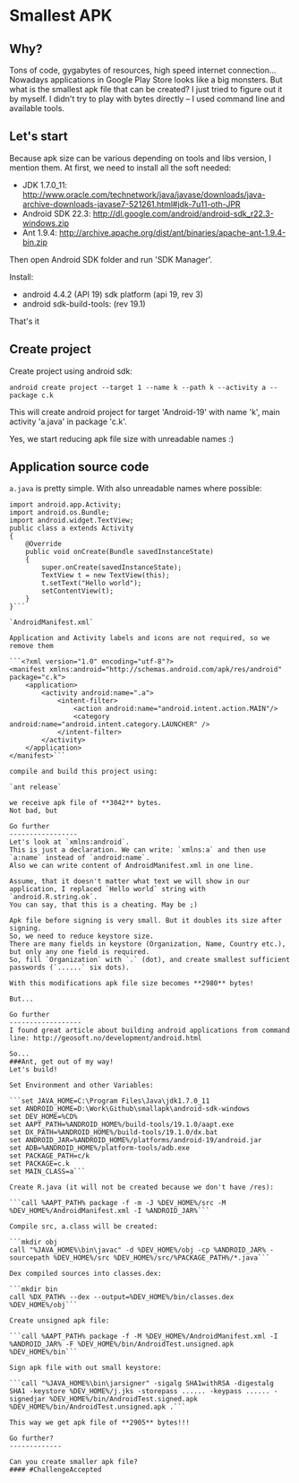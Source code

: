 Smallest APK
==========

Why?
----------
Tons of code, gygabytes of resources, high speed internet connection...
Nowadays applications in Google Play Store looks like a big monsters.
But what is the smallest apk file that can be created?
I just tried to figure out it by myself.
I didn't try to play with bytes directly – I used command line and available tools.

Let's start
-----------
Because apk size can be various depending on tools and libs version, I mention them.
At first, we need to install all the soft needed:
 - JDK 1.7.0_11: http://www.oracle.com/technetwork/java/javase/downloads/java-archive-downloads-javase7-521261.html#jdk-7u11-oth-JPR
 - Android SDK 22.3: http://dl.google.com/android/android-sdk_r22.3-windows.zip
 - Ant 1.9.4: http://archive.apache.org/dist/ant/binaries/apache-ant-1.9.4-bin.zip

Then open Android SDK folder and run 'SDK Manager'.

Install:
 - android 4.4.2 (API 19) sdk platform (api 19, rev 3)
 - android sdk-build-tools: (rev 19.1)

That's it

Create project
------------
Create project using android sdk:

```android create project --target 1 --name k --path k --activity a --package c.k```

This will create android project for target 'Android-19' with name 'k', main activity 'a.java' in package 'c.k'.

Yes, we start reducing apk file size with unreadable names :)

Application source code
------------

```a.java``` is pretty simple. With also unreadable names where possible:

```package c.k;
import android.app.Activity;
import android.os.Bundle;
import android.widget.TextView;
public class a extends Activity
{    
    @Override
    public void onCreate(Bundle savedInstanceState)
    {
        super.onCreate(savedInstanceState);
        TextView t = new TextView(this);
        t.setText("Hello world");
        setContentView(t);
    }
}```

`AndroidManifest.xml`

Application and Activity labels and icons are not required, so we remove them

```<?xml version="1.0" encoding="utf-8"?>
<manifest xmlns:android="http://schemas.android.com/apk/res/android" package="c.k">
	<application>
		<activity android:name=".a">
			<intent-filter>
				<action android:name="android.intent.action.MAIN"/>
				<category android:name="android.intent.category.LAUNCHER" />
			</intent-filter>
		</activity>
	</application>
</manifest>```

compile and build this project using:

`ant release`

we receive apk file of **3042** bytes.
Not bad, but

Go further
-----------------
Let's look at `xmlns:android`.
This is just a declaration. We can write: `xmlns:a` and then use `a:name` instead of `android:name`.
Also we can write content of AndroidManifest.xml in one line.

Assume, that it doesn't matter what text we will show in our application, I replaced `Hello world` string with `android.R.string.ok`.
You can say, that this is a cheating. May be ;)

Apk file before signing is very small. But it doubles its size after signing.
So, we need to reduce keystore size.
There are many fields in keystore (Organization, Name, Country etc.), but only any one field is required.
So, fill `Organization` with `.` (dot), and create smallest sufficient passwords (`......` six dots).

With this modifications apk file size becomes **2980** bytes!

But...

Go further
------------------
I found great article about building android applications from command line: http://geosoft.no/development/android.html

So...
###Ant, get out of my way!
Let's build!

Set Environment and other Variables:

```set JAVA_HOME=C:\Program Files\Java\jdk1.7.0_11
set ANDROID_HOME=D:\Work\Github\smallapk\android-sdk-windows
set DEV_HOME=%CD%
set AAPT_PATH=%ANDROID_HOME%/build-tools/19.1.0/aapt.exe
set DX_PATH=%ANDROID_HOME%/build-tools/19.1.0/dx.bat
set ANDROID_JAR=%ANDROID_HOME%/platforms/android-19/android.jar
set ADB=%ANDROID_HOME%/platform-tools/adb.exe
set PACKAGE_PATH=c/k
set PACKAGE=c.k
set MAIN_CLASS=a```

Create R.java (it will not be created because we don't have /res):

```call %AAPT_PATH% package -f -m -J %DEV_HOME%/src -M %DEV_HOME%/AndroidManifest.xml -I %ANDROID_JAR%```

Compile src, a.class will be created:

```mkdir obj
call "%JAVA_HOME%\bin\javac" -d %DEV_HOME%/obj -cp %ANDROID_JAR% -sourcepath %DEV_HOME%/src %DEV_HOME%/src/%PACKAGE_PATH%/*.java```

Dex compiled sources into classes.dex:

```mkdir bin
call %DX_PATH% --dex --output=%DEV_HOME%/bin/classes.dex %DEV_HOME%/obj```

Create unsigned apk file:

```call %AAPT_PATH% package -f -M %DEV_HOME%/AndroidManifest.xml -I %ANDROID_JAR% -F %DEV_HOME%/bin/AndroidTest.unsigned.apk %DEV_HOME%/bin```

Sign apk file with out small keystore:

```call "%JAVA_HOME%\bin\jarsigner" -sigalg SHA1withRSA -digestalg SHA1 -keystore %DEV_HOME%/j.jks -storepass ...... -keypass ...... -signedjar %DEV_HOME%/bin/AndroidTest.signed.apk %DEV_HOME%/bin/AndroidTest.unsigned.apk .```

This way we get apk file of **2905** bytes!!!

Go further?
-------------

Can you create smaller apk file? 
#### #ChallengeAccepted
